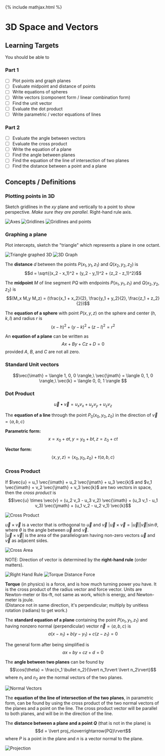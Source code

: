 {% include mathjax.html %}

# 3D Space and Vectors

<!--https://en.wikipedia.org/wiki/Cross_product-->

## Learning Targets

You should be able to

### Part 1
- [ ] Plot points and graph planes
- [ ] Evaluate midpoint and distance of points
- [ ] Write equations of spheres
- [ ] Write vectors (component form / linear combination form)
- [ ] Find the unit vector
- [ ] Evaluate the dot product
- [ ] Write parametric / vector equations of lines

### Part 2
- [ ] Evaluate the angle between vectors
- [ ] Evaluate the cross product
- [ ] Write the equation of a plane
- [ ] Find the angle between planes
- [ ] Find the equation of the line of intersection of two planes
- [ ] Find the distance between a point and a plane

## Concepts / Definitions

### Plotting points in 3D

Sketch gridlines in the $xy$ plane and vertically to a point to show perspective. *Make sure they are parallel.* Right-hand rule axis.

![Axes](../assets/precalculus/3d_space_and_vectors_1.svg)
![Gridlines](../assets/precalculus/3d_space_and_vectors_2.png)
![Gridlines and points](../assets/precalculus/3d_space_and_vectors_3.png)

### Graphing a plane

Plot intercepts, sketch the "triangle" which represents a plane in one octant.

![Triangle graphed 3D](../assets/precalculus/3d_space_and_vectors_4.png)
![3D Graph](../assets/precalculus/3d_space_and_vectors_5.png)

The **distance** $d$ between the points $P(x_1, y_1, z_1)$ and $Q(x_2, y_2, z_2)$ is
$$d = \sqrt{(x_2 - x_1)^2 + (y_2 - y_1)^2 + (z_2 - z_1)^2}$$

The **midpoint** $M$ of line segment $PQ$ with endpoints $P(x_1, y_1, z_1)$ and $Q(x_2, y_2, z_2)$ is
$$(M_x M_y M_z) = (\frac{x_1 + x_2}{2}, \frac{y_1 + y_2}{2}, \frac{z_1 + z_2}{2})$$

The **equation of a sphere** with point $P(x, y, z)$ on the sphere and center $(h, k, l)$ and radius $r$ is
$$(x-h)^2 + (y-k)^2 + (z-l)^2 = r^2$$

An **equation of a plane** can be written as
$$Ax + By + Cz + D = 0$$
provided $A$, $B$, and $C$ are not all zero.

### Standard Unit vectors

$$\vec{\imath} = \langle 1, 0, 0 \rangle,\ \vec{\jmath} = \langle 0, 1, 0 \rangle,\ \vec{k} = \langle 0, 0, 1 \rangle $$

### Dot Product

$$\vec{u} \bullet \vec{v} = u_x v_x + u_y v_y + u_z v_z$$

The **equation of a line** through the point $P_0 (x_0, y_0, z_0)$ in the direction of $\vec{v} = \langle a, b, c \rangle$

**Parametric form:**
$$x = x_0 + at, y = y_0 + bt, z = z_0 + ct$$

**Vector form:**
$$\langle x, y, z \rangle = \langle x_0, y_0, z_0 \rangle + t \langle a, b, c \rangle$$

### Cross Product

If $\vec{u} = u_1 \vec{\imath} + u_2 \vec{\jmath} + u_3 \vec{k}$ and $v_1 \vec{\imath} + v_2 \vec{\jmath} + v_3 \vec{k}$ are two vectors in space, then the *cross product* is
$$\vec{u} \times \vec{v} = (u_2 v_3 - u_3 v_2) \vec{\imath} + (u_3 v_1 - u_1 v_3) \vec{\jmath} + (u_1 v_2 - u_2 v_1) \vec{k}$$

![Cross Product](../assets/precalculus/3d_space_and_vectors_6.png)

$\vec{u} \times \vec{v}$ is a vector that is orthogonal to $\vec{u}$ and $\vec{v}$ $\lvert \vec{u} \times \vec{v} = \lvert\vec{u}\rvert \lvert\vec{v}\rvert \sin{\theta}$, where $\theta$ is the angle between $\vec{u}$ and $\vec{v}$.<br>
$\lvert\vec{u} \times \vec{v} \rvert$ is the area of the parallelogram having non-zero vectors $\vec{u}$ and $\vec{v}$ as adjacent sides.

![Cross Area](../assets/precalculus/3d_space_and_vectors_7.png)

NOTE: Direction of vector is determined by the **right-hand rule** (order matters).

![Right Hand Rule](../assets/precalculus/3d_space_and_vectors_8.svg)
![Torque Distance Force](../assets/precalculus/3d_space_and_vectors_9.jpg)

**Torque** (in physics) is a force, and is how much turning power you have. It is the cross product of the radius vector and force vector. Units are Newton-meter or lbs-ft, not same as work, which is energy, and Newton-meter is joule.<br>
(Distance not in same direction, it's perpendicular; multiply by unitless rotation (radians) to get work.)

The **standard equation of a plane** containing the point $P (x_1, y_1, z_1)$ and having nonzero normal (perpendicular) vector $\vec{n} = \langle a, b, c \rangle$ is
$$a(x - x_1) + b(y - y_1) + c(z - z_1) = 0$$

The general form after being simplified is
$$ax + by + cz + d = 0$$

The **angle between two planes** can be found by
$$\cos{\theta} = \frac{n_1 \bullet n_2}{\lvert n_1\rvert \lvert n_2\rvert}$$
where $n_1$ and $n_2$ are the normal vectors of the two planes.

![Normal Vectors](../assets/precalculus/3d_space_and_vectors_10.jpg)

The **equation of the line of intersection of the two planes**, in parametric form, can be found by using the cross product of the two normal vectors of the planes and a point on the line. The cross product vector will be parallel to both planes, and will be in the direction of the line.

The **distance between a plane and a point $Q$** (that is not in the plane) is
$$d = \lvert proj_n\overrightarrow{PQ}\rvert$$
where $P$ is a point in the plane and $n$ is a vector normal to the plane.

![Projection](../assets/precalculus/3d_space_and_vectors_11.png)
